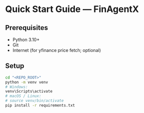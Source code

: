 # Quick Start Guide — FinAgentX

## Prerequisites
- Python 3.10+
- Git
- Internet (for yfinance price fetch; optional)

## Setup
```bash
cd "<REPO_ROOT>"
python -m venv venv
# Windows:
venv\Scripts\activate
# macOS / Linux:
# source venv/bin/activate
pip install -r requirements.txt
